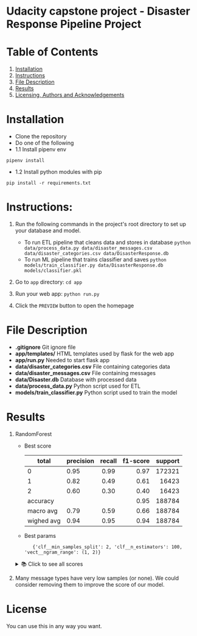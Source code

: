 # Udacity capstone project - Disaster Response Pipeline Project

# Table of Contents
1. [Installation](README.md#installation)
2. [Instructions](README.md#instructions)
3. [File Description](README.md#file-description)
4. [Results](README.md#results)
5. [Licensing, Authors and Acknowledgements](README.md#licensing-authors-and-acknowledgements)


# Installation
- Clone the repository
- Do one of the following
- 1.1 Install pipenv env
```
pipenv install
```
- 1.2 Install python modules with pip
```
pip install -r requirements.txt
```

# Instructions:
1. Run the following commands in the project's root directory to set up your database and model.

    - To run ETL pipeline that cleans data and stores in database
        `python data/process_data.py data/disaster_messages.csv data/disaster_categories.csv data/DisasterResponse.db`
    - To run ML pipeline that trains classifier and saves
        `python models/train_classifier.py data/DisasterResponse.db models/classifier.pkl`

2. Go to `app` directory: `cd app`

3. Run your web app: `python run.py`

4. Click the `PREVIEW` button to open the homepage

# File Description
- **.gitignore** Git ignore file
- **app/templates/** HTML templates used by flask for the web app
- **app/run.py**  Needed to start flask app
- **data/disaster_categories.csv** File containing categories data
- **data/disaster_messages.csv** File containing messages
- **data/Disaster.db** Database with processed data
- **data/process_data.py** Python script used for ETL
- **models/train_classifier.py** Python script used to train the model

# Results
1. RandomForest
   - Best score 

       | total | precision | recall |  f1-score | support |
       |----------|----------|:-------------:|------:|------:|
       | 0 | 0.95 | 0.99 | 0.97 | 172321 |
       | 1 | 0.82 | 0.49 | 0.61 | 16423 |
       | 2 | 0.60 | 0.30 | 0.40 | 16423 |
       | accuracy |   |   |  0.95 | 188784 |
       | macro avg | 0.79 | 0.59 | 0.66 | 188784 |
       | wighed avg | 0.94 |0.95 | 0.94 | 188784 |

   - Best params
        
            {'clf__min_samples_split': 2, 'clf__n_estimators': 100, 'vect__ngram_range': (1, 2)} 

    <details>
    <summary>📚 Click to see all scores</summary>

    | related | precision | recall |  f1-score | support |
    |----------|----------|:-------------:|------:|------:|
    | 0 | 1.00 | 0.97 | 0.99 | 35 |
    | 1 | 0.50 | 1.00 | 0.67 | 1 |
    | accuracy |   |   |  0.97 | 36 |
    | macro avg | 0.75 | 0.99 | 0.83 | 36 |
    | wighed avg | 0.99 |0.97 | 0.98 | 36 |

    | request | precision | recall |  f1-score | support |
    |----------|----------|:-------------:|------:|------:|
    | 0 | 1.00 | 1.00 | 1.00 | 35 |
    | 1 | 1.00 | 1.00 |1.00 | 1 |
    | accuracy |   |   |  1.00 | 36 |
    | macro avg | 1.00 | 1.00 | 1.00 | 36 |
    | wighed avg | 1.00 | 1.00 | 1.00 | 36 |

    | offer | precision | recall |  f1-score | support |
    |----------|----------|:-------------:|------:|------:|
    | 0 | 0.91 | 1.00 | 0.95 | 30 |
    | 1 | 1.00 | 0.50 | 0.67 | 6 |
    | accuracy |   |   |  0.92 | 36 |
    | macro avg | 0.95 | 0.75 | 0.81 | 36 |
    | wighed avg | 0.92 |0.92 | 0.90 | 36 |

    | aid_related | precision | recall |  f1-score | support |
    |----------|----------|:-------------:|------:|------:|
    | 0 | 1.00 | 0.97 | 0.99 | 36 |
    | 1 | 0.00 | 0.00 | 0.00 | 0 |
    | accuracy |   |   |  0.97 | 36 |
    | macro avg | 0.50 | 0.49 | 0.49 | 36 |
    | wighed avg | 1.00 |0.97 | 0.99 | 36 |

    | medical_help | precision | recall |  f1-score | support |
    |----------|----------|:-------------:|------:|------:|
    | 0 | 1.00 | 0.97 | 0.99 | 36 |
    | 1 | 0.00 | 0.00 | 0.00 | 0 |
    | accuracy |   |   |  0.97 | 36 |
    | macro avg | 0.50 | 0.49 | 0.49 | 36 |
    | wighed avg | 1.00 |0.97 | 0.99 | 36 |

    | medical_products | precision | recall |  f1-score | support |
    |----------|----------|:-------------:|------:|------:|
    | 0 | 0.94 | 1.00 | 0.97 | 32 |
    | 1 | 1.00 | 0.50 | 0.67 | 4 |
    | accuracy |   |   |  0.94 | 36 |
    | macro avg | 0.97 | 0.75 | 0.82 | 36 |
    | wighed avg | 0.95 |0.94 | 0.94 | 36 |

    | search_and_rescue | precision | recall |  f1-score | support |
    |----------|----------|:-------------:|------:|------:|
    | 0 | 1.00 | 1.00 | 1.00 | 36 |
    | accuracy |   |   | 1.00 | 36 |
    | macro avg | 1.00 | 1.00 | 1.00 | 36 |
    | wighed avg | 1.00 | 1.00 | 1.00 | 36 |

    | security | precision | recall |  f1-score | support |
    |----------|----------|:-------------:|------:|------:|
    | 0 | 0.94 | 1.00 | 0.97 | 32 |
    | 1 | 1.00 | 0.50 | 0.67 | 4 |
    | accuracy |   |   |  0.94 | 36 |
    | macro avg | 0.97 | 0.75 | 0.82 | 36 |
    | wighed avg | 0.95 |0.94 | 0.94 | 36 |

    | military | precision | recall |  f1-score | support |
    |----------|----------|:-------------:|------:|------:|
    | 0 | 0.91 | 1.00 | 0.95 | 30 |
    | 1 | 1.00 | 0.50 | 0.67 | 6 |
    | accuracy |   |   |  0.92 | 36 |
    | macro avg | 0.95 | 0.75 | 0.81 | 36 |
    | wighed avg | 0.92 |0.92 | 0.90 | 36 |

    | child_alone | precision | recall |  f1-score | support |
    |----------|----------|:-------------:|------:|------:|
    | 0 | 1.00 | 0.97 | 0.99 | 36 |
    | 1 | 0.00 | 0.00 | 0.00 | 0 |
    | accuracy |   |   |  0.97 | 36 |
    | macro avg | 0.50 | 0.49 | 0.49 | 36 |
    | wighed avg | 1.00 |0.97 | 0.99 | 36 |

    | water | precision | recall |  f1-score | support |
    |----------|----------|:-------------:|------:|------:|
    | 0 | 1.00 | 1.00 | 1.00 | 36 |
    | accuracy |   |   |  1.00 | 36 |
    | macro avg | 1.00 | 1.00 | 1.00 | 36 |
    | wighed avg | 1.00 |1.00 | 1.00 | 36 |

    | food | precision | recall |  f1-score | support |
    |----------|----------|:-------------:|------:|------:|
    | 0 | 0.97 | 1.00 | 0.98 | 32 |
    | 1 | 1.00 | 0.75 | 0.86 | 4 |
    | accuracy |   |   |  0.97 | 36 |
    | macro avg | 0.98 | 0.88 | 0.92 | 36 |
    | wighed avg | 0.97 |0.97 | 0.97 | 36 |

    | shelter | precision | recall |  f1-score | support |
    |----------|----------|:-------------:|------:|------:|
    | 0 | 0.94 | 1.00 | 0.97 | 33 |
    | 1 | 1.00 | 0.33 | 0.50 | 3 |
    | accuracy |   |   |  0.94 | 36 |
    | macro avg | 0.97 | 0.67 | 0.74 | 36 |
    | wighed avg | 0.95 |0.94 | 0.93 | 36 |

    | clothing | precision | recall |  f1-score | support |
    |----------|----------|:-------------:|------:|------:|
    | 0 | 1.00 | 1.00 | 1.00 | 35 |
    | 1 | 1.00 | 1.00 | 1.00 | 1 |
    | accuracy |   |   |  1.00 | 36 |
    | macro avg | 1.00 | 1.00 | 1.00 | 36 |
    | wighed avg | 1.00 |1.00 | 1.00 | 36 |

    | money | precision | recall |  f1-score | support |
    |----------|----------|:-------------:|------:|------:|
    | 0 | 0.85 | 1.00 | 0.92 | 29 |
    | 1 | 1.00 | 0.29 | 0.44 | 7 |
    | accuracy |   |   |  0.86 | 36 |
    | macro avg | 0.93 | 0.64 | 0.68 | 36 |
    | wighed avg | 0.88 |0.86 | 0.83 | 36 |

    | missing_people | precision | recall |  f1-score | support |
    |----------|----------|:-------------:|------:|------:|
    | 0 | 0.94 | 1.00 | 0.97 | 32 |
    | 1 | 1.00 | 0.50 | 0.67 | 4 |
    | accuracy |   |   |  0.94 | 36 |
    | macro avg | 0.97 | 0.75 | 0.82 | 36 |
    | wighed avg | 0.95 |0.94 | 0.94 | 36 |

    | refugees | precision | recall |  f1-score | support |
    |----------|----------|:-------------:|------:|------:|
    | 0 | 0.94 | 1.00 | 0.97 | 33 |
    | 1 | 1.00 | 0.33 | 0.50 | 3 |
    | accuracy |   |   |  0.94 | 36 |
    | macro avg | 0.97 | 0.67 | 0.74 | 36 |
    | wighed avg | 0.95 |0.94 | 0.93 | 36 |

    | death | precision | recall |  f1-score | support |
    |----------|----------|:-------------:|------:|------:|
    | 0 | 1.00 | 1.00 | 1.00 | 32 |
    | 1 | 1.00 | 1.00 | 1.00 | 4 |
    | accuracy |   |   |  1.00 | 36 |
    | macro avg | 1.00 | 1.00 | 1.00 | 36 |
    | wighed avg | 1.00 |1.00 | 1.00 | 36 |

    | other_aid | precision | recall |  f1-score | support |
    |----------|----------|:-------------:|------:|------:|
    | 0 | 1.00 | 0.97 | 0.99 | 36 |
    | 1 | 0.00 | 0.00 | 0.00 | 0 |
    | accuracy |   |   |  0.97 | 36 |
    | macro avg | 0.50 | 0.49 | 0.49 | 36 |
    | wighed avg | 1.00 |0.97 | 0.99 | 36 |

    | infrastructure_related | precision | recall |  f1-score | support |
    |----------|----------|:-------------:|------:|------:|
    | 0 | 0.94 | 1.00 | 0.97 | 32 |
    | 1 | 1.00 | 0.50 | 0.67 | 4 |
    | accuracy |   |   |  0.94 | 36 |
    | macro avg | 0.97 | 0.75 | 0.82 | 36 |
    | wighed avg | 0.95 |0.94 | 0.94 | 36 |

    | transport | precision | recall |  f1-score | support |
    |----------|----------|:-------------:|------:|------:|
    | 0 | 0.94 | 1.00 | 0.97 | 32 |
    | 1 | 1.00 | 0.50 | 0.67 | 4 |
    | accuracy |   |   |  0.94 | 36 |
    | macro avg | 0.97 | 0.75 | 0.82 | 36 |
    | wighed avg | 0.95 |0.94 | 0.94 | 36 |

    | buildings | precision | recall |  f1-score | support |
    |----------|----------|:-------------:|------:|------:|
    | 0 | 1.00 | 1.00 | 1.00 | 35 |
    | 1 | 1.00 | 1.00 | 1.0 | 1 |
    | accuracy |   |   | 1.00 | 36 |
    | macro avg | 1.00 | 1.00 | 1.00 | 36 |
    | wighed avg | 1.00 |1.00 | 1.00 | 36 |

    | electricity | precision | recall |  f1-score | support |
    |----------|----------|:-------------:|------:|------:|
    | 0 | 0.97 | 1.00 | 0.99 | 34 |
    | 1 | 1.00 | 0.50 | 0.67 | 2 |
    | accuracy |   |   |  0.97 | 36 |
    | macro avg | 0.99 | 0.75 | 0.83 | 36 |
    | wighed avg | 0.97 |0.97 | 0.97 | 36 |

    | tools | precision | recall |  f1-score | support |
    |----------|----------|:-------------:|------:|------:|
    | 0 | 1.00 | 1.00 | 1.00 | 35 |
    | 1 | 1.00 | 1.00 | 1.00 | 1 |
    | accuracy |   |   |  1.00 | 36 |
    | macro avg | 1.00 | 1.00 | 1.00 | 36 |
    | wighed avg | 1.00 | 1.00 | 1.00 | 36 |

    | hospitals | precision | recall |  f1-score | support |
    |----------|----------|:-------------:|------:|------:|
    | 0 | 1.00 | 1.00 | 1.00 | 35 |
    | 1 | 1.00 | 1.00 | 1.00 | 1 |
    | accuracy |   |   |  1.00 | 36 |
    | macro avg | 1.00 | 1.00 | 1.00 | 36 |
    | wighed avg | 1.00 | 1.00 | 1.00 | 36 |

    | shops | precision | recall |  f1-score | support |
    |----------|----------|:-------------:|------:|------:|
    | 0 | 1.00 | 1.00 | 1.00 | 35 |
    | 1 | 1.00 | 1.00 | 1.00 | 1 |
    | accuracy |   |   |  1.00 | 36 |
    | macro avg | 1.00 | 1.00 | 1.00 | 36 |
    | wighed avg | 1.00 |1.00 | 1.00 | 36 |

    | aid_centers | precision | recall |  f1-score | support |
    |----------|----------|:-------------:|------:|------:|
    | 0 | 1.00 | 1.00 | 1.00 | 36 |
    | accuracy |   |   |  1.00 | 36 |
    | macro avg | 1.00 | 1.00 |  1.00 | 36 |
    | wighed avg | 1.00 | 1.00 | 1.00 | 36 |

    | other_infrastructure | precision | recall |  f1-score | support |
    |----------|----------|:-------------:|------:|------:|
    | 0 | 0.80 | 1.00 | 0.89 | 28 |
    | 1 | 1.00 | 0.12 | 0.22 | 8 |
    | accuracy |   |   |  0.81 | 36 |
    | macro avg | 0.90 | 0.56 |  0.56 | 36 |
    | wighed avg | 0.84 | 0.81 | 0.74 | 36 |

    | weather_related | precision | recall |  f1-score | support |
    |----------|----------|:-------------:|------:|------:|
    | 0 | 1.00 | 0.97 | 0.99 | 36 |
    | 1 | 0.00 | 0.00 | 0.00 | 0 |
    | accuracy |   |   |  0.97 | 36 |
    | macro avg | 0.50 | 0.49 |  0.49 | 36 |
    | wighed avg | 1.00 | 0.97 | 0.99 | 36 |

    | floods | precision | recall |  f1-score | support |
    |----------|----------|:-------------:|------:|------:|
    | 0 | 1.00 | 1.00 | 1.00 | 35 |
    | 1 | 1.00 | 1.00 | 1.00 | 1 |
    | accuracy |   |   |  1.00 | 36 |
    | macro avg | 1.00 | 1.00 |  1.00 | 36 |
    | wighed avg | 1.00 | 1.00 | 1.00 | 36 |

    | storm | precision | recall |  f1-score | support |
    |----------|----------|:-------------:|------:|------:|
    | 0 | 0.94 | 1.00 | 0.97 | 33 |
    | 1 | 1.00 | 0.33 | 0.50 | 3 |
    | accuracy |   |   |  0.94 | 36 |
    | macro avg | 0.97 | 0.67 |  0.74 | 36 |
    | wighed avg | 0.95 | 0.94 | 0.93 | 36 |

    | fire | precision | recall |  f1-score | support |
    |----------|----------|:-------------:|------:|------:|
    | 0 | 0.94 | 1.00 | 0.97 | 33 |
    | 1 | 1.00 | 0.33 | 0.50 | 3 |
    | accuracy |   |   |  0.94 | 36 |
    | macro avg | 0.97 | 0.67 |  0.74 | 36 |
    | wighed avg | 0.95 | 0.94 | 0.93 | 36 |

    | earthquake | precision | recall |  f1-score | support |
    |----------|----------|:-------------:|------:|------:|
    | 0 | 0.56 | 1.00 | 0.72 | 18 |
    | 1 | 1.00 | 0.22 | 0.36 | 18 |
    | accuracy |   |   |  0.61 | 36 |
    | macro avg | 0.78 | 0.61 |  0.54 | 36 |
    | wighed avg | 0.78 | 0.61 | 0.54 | 36 |

    | cold | precision | recall |  f1-score | support |
    |----------|----------|:-------------:|------:|------:|
    | 0 | 1.00 | 1.00 | 1.00 | 35 |
    | 1 | 1.00 | 1.00 | 1.00 | 1 |
    | accuracy |   |   |  1.00 | 36 |
    | macro avg | 1.00 | 1.00 |  1.00 | 36 |
    | wighed avg | 1.00 | 1.00 | 1.00 | 36 |

    | other_weather | precision | recall |  f1-score | support |
    |----------|----------|:-------------:|------:|------:|
    | 0 | 0.88 | 1.00 | 0.94 | 29 |
    | 1 | 1.00 | 0.43 | 0.60 | 7 |
    | accuracy |   |   |  0.89 | 36 |
    | macro avg | 0.94 | 0.71 |  0.77 | 36 |
    | wighed avg | 0.90 | 0.89 | 0.87 | 36 |

    | direct_report | precision | recall |  f1-score | support |
    |----------|----------|:-------------:|------:|------:|
    | 0 | 1.00 | 0.97 | 0.99 | 36 |
    | 1 | 0.00 | 0.00 | 0.00 | 0 |
    | accuracy |   |   |  0.97 | 36 |
    | macro avg | 0.50 | 0.49 |  0.49 | 36 |
    | wighed avg | 1.00 | 0.97 | 0.99 | 36 |
    
    </details>
2. Many message types have very low samples (or none). We could consider removing them to improve the score of our model.
# License
You can use this in any way you want.